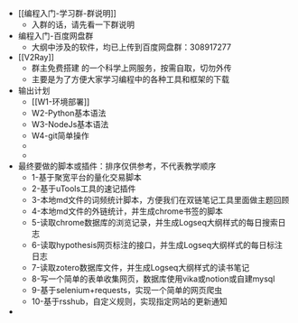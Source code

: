 - [[编程入门-学习群-群说明]]
	- 入群的话，请先看一下群说明
- 编程入门-百度网盘群
	- 大纲中涉及的软件，均已上传到百度网盘群：308917277
- [[V2Ray]]
	- 群主免费搭建 的一个科学上网服务，按需自取，切勿外传
	- 主要是为了方便大家学习编程中的各种工具和框架的下载
- 输出计划
	- [[W1-环境部署]]
	- W2-Python基本语法
	- W3-NodeJs基本语法
	- W4-git简单操作
	-
	-
- 最终要做的脚本或插件：排序仅供参考，不代表教学顺序
	- 1-基于聚宽平台的量化交易脚本
	- 2-基于uTools工具的速记插件
	- 3-本地md文件的词频统计脚本，方便我们在双链笔记工具里面做主题回顾
	- 4-本地md文件的外链统计，并生成chrome书签的脚本
	- 5-读取chrome数据库的浏览记录，并生成Logseq大纲样式的每日搜索日志
	- 6-读取hypothesis网页标注的接口，并生成Logseq大纲样式的每日标注日志
	- 7-读取zotero数据库文件，并生成Logseq大纲样式的读书笔记
	- 8-写一个简单的表单收集网页，数据库使用vika或notion或自建mysql
	- 9-基于selenium+requests，实现一个简单的网页爬虫
	- 10-基于rsshub，自定义规则，实现指定网站的更新通知
-